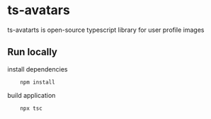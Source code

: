 # ts-avatars

ts-avatarts is open-source typescript library for user profile images

## Run locally

install dependencies

```
    npm install
```

build application

```
    npx tsc
```

